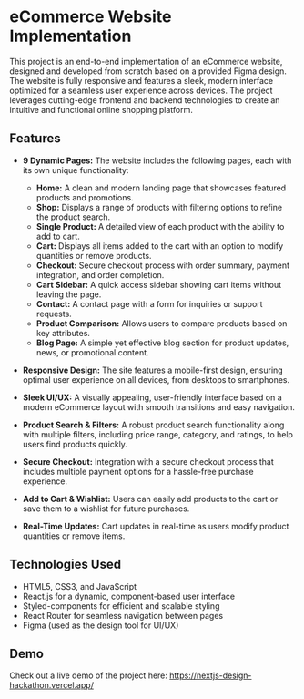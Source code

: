 # eCommerce Website Implementation

This project is an end-to-end implementation of an eCommerce website, designed and developed from scratch based on a provided Figma design. The website is fully responsive and features a sleek, modern interface optimized for a seamless user experience across devices. The project leverages cutting-edge frontend and backend technologies to create an intuitive and functional online shopping platform.

## Features <br>
- **9 Dynamic Pages:** The website includes the following pages, each with its own unique functionality: <br>
  - **Home:** A clean and modern landing page that showcases featured products and promotions. <br>
  - **Shop:** Displays a range of products with filtering options to refine the product search. <br>
  - **Single Product:** A detailed view of each product with the ability to add to cart. <br>
  - **Cart:** Displays all items added to the cart with an option to modify quantities or remove products. <br>
  - **Checkout:** Secure checkout process with order summary, payment integration, and order completion. <br>
  - **Cart Sidebar:** A quick access sidebar showing cart items without leaving the page. <br>
  - **Contact:** A contact page with a form for inquiries or support requests. <br>
  - **Product Comparison:** Allows users to compare products based on key attributes. <br>
  - **Blog Page:** A simple yet effective blog section for product updates, news, or promotional content. <br>


- **Responsive Design:** The site features a mobile-first design, ensuring optimal user experience on all devices, from desktops to smartphones. <br>
- **Sleek UI/UX:** A visually appealing, user-friendly interface based on a modern eCommerce layout with smooth transitions and easy navigation. <br>
- **Product Search & Filters:** A robust product search functionality along with multiple filters, including price range, category, and ratings, to help users find products quickly. 
- **Secure Checkout:** Integration with a secure checkout process that includes multiple payment options for a hassle-free purchase experience. 
- **Add to Cart & Wishlist:** Users can easily add products to the cart or save them to a wishlist for future purchases. 
- **Real-Time Updates:** Cart updates in real-time as users modify product quantities or remove items.

## Technologies Used

- HTML5, CSS3, and JavaScript <br>
- React.js for a dynamic, component-based user interface <br>
- Styled-components for efficient and scalable styling <br>
- React Router for seamless navigation between pages <br>
- Figma (used as the design tool for UI/UX) <br>

## Demo 
Check out a live demo of the project here: https://nextjs-design-hackathon.vercel.app/
